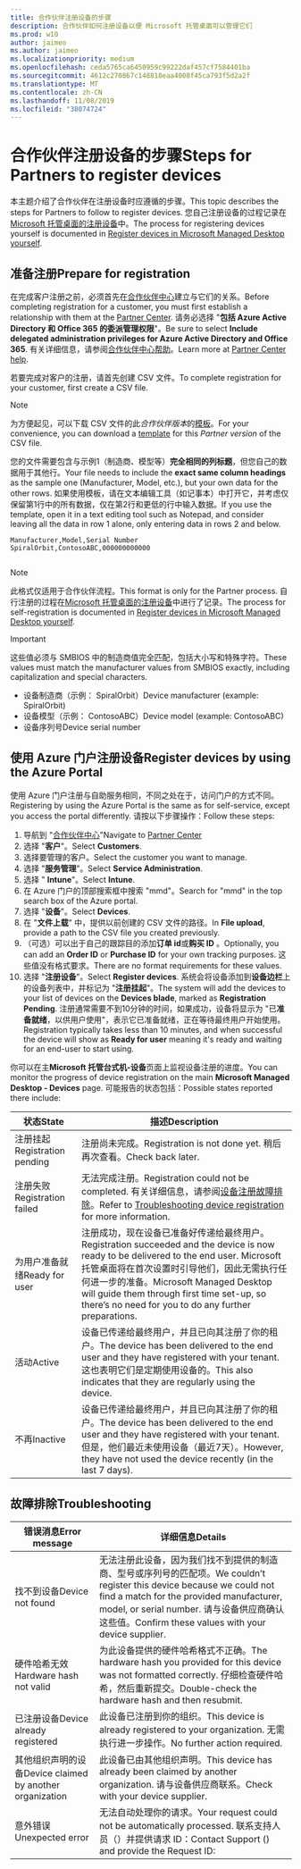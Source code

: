 ```yaml
---
title: 合作伙伴注册设备的步骤
description: 合作伙伴如何注册设备以便 Microsoft 托管桌面可以管理它们
ms.prod: w10
author: jaimeo
ms.author: jaimeo
ms.localizationpriority: medium
ms.openlocfilehash: ceda5765ca6450959c99222daf457cf7584401ba
ms.sourcegitcommit: 4612c270867c148818eaa4008f45ca793f5d2a2f
ms.translationtype: MT
ms.contentlocale: zh-CN
ms.lasthandoff: 11/08/2019
ms.locfileid: "38074724"
---
```

# <a name="steps-for-partners-to-register-devices"></a><span data-ttu-id="3f367-103">合作伙伴注册设备的步骤</span><span class="sxs-lookup"><span data-stu-id="3f367-103">Steps for Partners to register devices</span></span>


<span data-ttu-id="3f367-104">本主题介绍了合作伙伴在注册设备时应遵循的步骤。</span><span class="sxs-lookup"><span data-stu-id="3f367-104">This topic describes the steps for Partners to follow to register devices.</span></span> <span data-ttu-id="3f367-105">您自己注册设备的过程记录在[Microsoft 托管桌面的注册设备](register-devices-self.md)中。</span><span class="sxs-lookup"><span data-stu-id="3f367-105">The process for registering devices yourself is documented in [Register devices in Microsoft Managed Desktop yourself](register-devices-self.md).</span></span>



## <a name="prepare-for-registration"></a><span data-ttu-id="3f367-106">准备注册</span><span class="sxs-lookup"><span data-stu-id="3f367-106">Prepare for registration</span></span> 
<span data-ttu-id="3f367-107">在完成客户注册之前，必须首先在[合作伙伴中心](https://partner.microsoft.com/dashboard)建立与它们的关系。</span><span class="sxs-lookup"><span data-stu-id="3f367-107">Before completing registration for a customer, you must first establish a relationship with them at the [Partner Center](https://partner.microsoft.com/dashboard).</span></span> <span data-ttu-id="3f367-108">请务必选择 "**包括 Azure Active Directory 和 Office 365 的委派管理权限**"。</span><span class="sxs-lookup"><span data-stu-id="3f367-108">Be sure to select **Include delegated administration privileges for Azure Active Directory and Office 365**.</span></span> <span data-ttu-id="3f367-109">有关详细信息，请参阅[合作伙伴中心帮助](https://docs.microsoft.com/partner-center/request-a-relationship-with-a-customer)。</span><span class="sxs-lookup"><span data-stu-id="3f367-109">Learn more at [Partner Center help](https://docs.microsoft.com/partner-center/request-a-relationship-with-a-customer).</span></span>

<span data-ttu-id="3f367-110">若要完成对客户的注册，请首先创建 CSV 文件。</span><span class="sxs-lookup"><span data-stu-id="3f367-110">To complete registration for your customer, first create a CSV file.</span></span>

>[!NOTE]
><span data-ttu-id="3f367-111">为方便起见，可以下载 CSV 文件的此*合作伙伴版本*的[模板](https://github.com/MicrosoftDocs/microsoft-365-docs/raw/public/microsoft-365/managed-desktop/get-started/downloads/device-registration-sample-self.xlsx)。</span><span class="sxs-lookup"><span data-stu-id="3f367-111">For your convenience, you can download a [template](https://github.com/MicrosoftDocs/microsoft-365-docs/raw/public/microsoft-365/managed-desktop/get-started/downloads/device-registration-sample-self.xlsx) for this *Partner version* of the CSV file.</span></span>

<span data-ttu-id="3f367-112">您的文件需要包含与示例1（制造商、模型等）**完全相同的列标题**，但您自己的数据用于其他行。</span><span class="sxs-lookup"><span data-stu-id="3f367-112">Your file needs to include the **exact same column headings** as the sample one (Manufacturer, Model, etc.), but your own data for the other rows.</span></span> <span data-ttu-id="3f367-113">如果使用模板，请在文本编辑工具（如记事本）中打开它，并考虑仅保留第1行中的所有数据，仅在第2行和更低的行中输入数据。</span><span class="sxs-lookup"><span data-stu-id="3f367-113">If you use the template, open it in a text editing tool such as Notepad, and consider leaving all the data in row 1 alone, only entering data in rows 2 and below.</span></span> 
    
  ```
 Manufacturer,Model,Serial Number
  SpiralOrbit,ContosoABC,000000000000
  
  
  ```




>[!NOTE]
><span data-ttu-id="3f367-114">此格式仅适用于合作伙伴流程。</span><span class="sxs-lookup"><span data-stu-id="3f367-114">This format is only for the Partner process.</span></span> <span data-ttu-id="3f367-115">自行注册的过程在[Microsoft 托管桌面的注册设备](register-devices-self.md)中进行了记录。</span><span class="sxs-lookup"><span data-stu-id="3f367-115">The process for self-registration is documented in [Register devices in Microsoft Managed Desktop yourself](register-devices-self.md).</span></span>

>[!IMPORTANT]
><span data-ttu-id="3f367-116">这些值必须与 SMBIOS 中的制造商值完全匹配，包括大小写和特殊字符。</span><span class="sxs-lookup"><span data-stu-id="3f367-116">These values must match the manufacturer values from SMBIOS exactly, including capitalization and special characters.</span></span> 

- <span data-ttu-id="3f367-117">设备制造商（示例： SpiralOrbit）</span><span class="sxs-lookup"><span data-stu-id="3f367-117">Device manufacturer (example: SpiralOrbit)</span></span> 
- <span data-ttu-id="3f367-118">设备模型（示例： ContosoABC）</span><span class="sxs-lookup"><span data-stu-id="3f367-118">Device model (example: ContosoABC)</span></span>
- <span data-ttu-id="3f367-119">设备序列号</span><span class="sxs-lookup"><span data-stu-id="3f367-119">Device serial number</span></span>

## <a name="register-devices-by-using-the-azure-portal"></a><span data-ttu-id="3f367-120">使用 Azure 门户注册设备</span><span class="sxs-lookup"><span data-stu-id="3f367-120">Register devices by using the Azure Portal</span></span>

<span data-ttu-id="3f367-121">使用 Azure 门户注册与自助服务相同，不同之处在于，访问门户的方式不同。</span><span class="sxs-lookup"><span data-stu-id="3f367-121">Registering by using the Azure Portal is the same as for self-service, except you access the portal differently.</span></span> <span data-ttu-id="3f367-122">请按以下步骤操作：</span><span class="sxs-lookup"><span data-stu-id="3f367-122">Follow these steps:</span></span>

1. <span data-ttu-id="3f367-123">导航到 "[合作伙伴中心](https://partner.microsoft.com/dashboard)"</span><span class="sxs-lookup"><span data-stu-id="3f367-123">Navigate to [Partner Center](https://partner.microsoft.com/dashboard)</span></span>
2. <span data-ttu-id="3f367-124">选择 "**客户**"。</span><span class="sxs-lookup"><span data-stu-id="3f367-124">Select **Customers**.</span></span>
3. <span data-ttu-id="3f367-125">选择要管理的客户。</span><span class="sxs-lookup"><span data-stu-id="3f367-125">Select the customer you want to manage.</span></span>
4. <span data-ttu-id="3f367-126">选择 "**服务管理**"。</span><span class="sxs-lookup"><span data-stu-id="3f367-126">Select **Service Administration**.</span></span>
5. <span data-ttu-id="3f367-127">选择 " **Intune**"。</span><span class="sxs-lookup"><span data-stu-id="3f367-127">Select **Intune**.</span></span>
6. <span data-ttu-id="3f367-128">在 Azure 门户的顶部搜索框中搜索 "mmd"。</span><span class="sxs-lookup"><span data-stu-id="3f367-128">Search for "mmd" in the top search box of the Azure portal.</span></span>
7. <span data-ttu-id="3f367-129">选择 "**设备**"。</span><span class="sxs-lookup"><span data-stu-id="3f367-129">Select **Devices**.</span></span>
8. <span data-ttu-id="3f367-130">在 "**文件上载**" 中，提供以前创建的 CSV 文件的路径。</span><span class="sxs-lookup"><span data-stu-id="3f367-130">In **File upload**, provide a path to the CSV file you created previously.</span></span>
9. <span data-ttu-id="3f367-131">（可选）可以出于自己的跟踪目的添加**订单 id**或**购买 ID** 。</span><span class="sxs-lookup"><span data-stu-id="3f367-131">Optionally, you can add an **Order ID** or **Purchase ID** for your own tracking purposes.</span></span> <span data-ttu-id="3f367-132">这些值没有格式要求。</span><span class="sxs-lookup"><span data-stu-id="3f367-132">There are no format requirements for these values.</span></span>
10. <span data-ttu-id="3f367-133">选择 "**注册设备**"。</span><span class="sxs-lookup"><span data-stu-id="3f367-133">Select **Register devices**.</span></span> <span data-ttu-id="3f367-134">系统会将设备添加到**设备边栏**上的设备列表中，并标记为 "**注册挂起**"。</span><span class="sxs-lookup"><span data-stu-id="3f367-134">The system will add the devices to your list of devices on the **Devices blade**, marked as **Registration Pending**.</span></span> <span data-ttu-id="3f367-135">注册通常需要不到10分钟的时间，如果成功，设备将显示为 "已**准备就绪**，以供用户使用"，表示它已准备就绪，正在等待最终用户开始使用。</span><span class="sxs-lookup"><span data-stu-id="3f367-135">Registration typically takes less than 10 minutes, and when successful the device will show as **Ready for user** meaning it's ready and waiting for an end-user to start using.</span></span>


<span data-ttu-id="3f367-136">你可以在主**Microsoft 托管台式机-设备**页面上监视设备注册的进度。</span><span class="sxs-lookup"><span data-stu-id="3f367-136">You can monitor the progress of device registration on the main **Microsoft Managed Desktop - Devices** page.</span></span> <span data-ttu-id="3f367-137">可能报告的状态包括：</span><span class="sxs-lookup"><span data-stu-id="3f367-137">Possible states reported there include:</span></span>

| <span data-ttu-id="3f367-138">状态</span><span class="sxs-lookup"><span data-stu-id="3f367-138">State</span></span> | <span data-ttu-id="3f367-139">描述</span><span class="sxs-lookup"><span data-stu-id="3f367-139">Description</span></span> |
|---------------|-------------|
| <span data-ttu-id="3f367-140">注册挂起</span><span class="sxs-lookup"><span data-stu-id="3f367-140">Registration pending</span></span> | <span data-ttu-id="3f367-141">注册尚未完成。</span><span class="sxs-lookup"><span data-stu-id="3f367-141">Registration is not done yet.</span></span> <span data-ttu-id="3f367-142">稍后再次查看。</span><span class="sxs-lookup"><span data-stu-id="3f367-142">Check back later.</span></span> |
| <span data-ttu-id="3f367-143">注册失败</span><span class="sxs-lookup"><span data-stu-id="3f367-143">Registration failed</span></span> | <span data-ttu-id="3f367-144">无法完成注册。</span><span class="sxs-lookup"><span data-stu-id="3f367-144">Registration could not be completed.</span></span> <span data-ttu-id="3f367-145">有关详细信息，请参阅[设备注册故障排除](register-devices-self.md#troubleshooting-device-registration)。</span><span class="sxs-lookup"><span data-stu-id="3f367-145">Refer to [Troubleshooting device registration](register-devices-self.md#troubleshooting-device-registration) for more information.</span></span> |
| <span data-ttu-id="3f367-146">为用户准备就绪</span><span class="sxs-lookup"><span data-stu-id="3f367-146">Ready for user</span></span> | <span data-ttu-id="3f367-147">注册成功，现在设备已准备好传递给最终用户。</span><span class="sxs-lookup"><span data-stu-id="3f367-147">Registration succeeded and the device is now ready to be delivered to the end user.</span></span> <span data-ttu-id="3f367-148">Microsoft 托管桌面将在首次设置时引导他们，因此无需执行任何进一步的准备。</span><span class="sxs-lookup"><span data-stu-id="3f367-148">Microsoft Managed Desktop will guide them through first time set-up, so there’s no need for you to do any further preparations.</span></span> |
| <span data-ttu-id="3f367-149">活动</span><span class="sxs-lookup"><span data-stu-id="3f367-149">Active</span></span> | <span data-ttu-id="3f367-150">设备已传递给最终用户，并且已向其注册了你的租户。</span><span class="sxs-lookup"><span data-stu-id="3f367-150">The device has been delivered to the end user and they have registered with your tenant.</span></span> <span data-ttu-id="3f367-151">这也表明它们是定期使用设备的。</span><span class="sxs-lookup"><span data-stu-id="3f367-151">This also indicates that they are regularly using the device.</span></span> |
| <span data-ttu-id="3f367-152">不再</span><span class="sxs-lookup"><span data-stu-id="3f367-152">Inactive</span></span> | <span data-ttu-id="3f367-153">设备已传递给最终用户，并且已向其注册了你的租户。</span><span class="sxs-lookup"><span data-stu-id="3f367-153">The device has been delivered to the end user and they have registered with your tenant.</span></span> <span data-ttu-id="3f367-154">但是，他们最近未使用设备（最近7天）。</span><span class="sxs-lookup"><span data-stu-id="3f367-154">However, they have not used the device recently (in the last 7 days).</span></span>  |



## <a name="troubleshooting"></a><span data-ttu-id="3f367-155">故障排除</span><span class="sxs-lookup"><span data-stu-id="3f367-155">Troubleshooting</span></span>

| <span data-ttu-id="3f367-156">错误消息</span><span class="sxs-lookup"><span data-stu-id="3f367-156">Error message</span></span> | <span data-ttu-id="3f367-157">详细信息</span><span class="sxs-lookup"><span data-stu-id="3f367-157">Details</span></span> |
|---------------|-------------|
| <span data-ttu-id="3f367-158">找不到设备</span><span class="sxs-lookup"><span data-stu-id="3f367-158">Device not found</span></span> | <span data-ttu-id="3f367-159">无法注册此设备，因为我们找不到提供的制造商、型号或序列号的匹配项。</span><span class="sxs-lookup"><span data-stu-id="3f367-159">We couldn’t register this device because we could not find a match for the provided manufacturer, model, or serial number.</span></span> <span data-ttu-id="3f367-160">请与设备供应商确认这些值。</span><span class="sxs-lookup"><span data-stu-id="3f367-160">Confirm these values with your device supplier.</span></span> |
| <span data-ttu-id="3f367-161">硬件哈希无效</span><span class="sxs-lookup"><span data-stu-id="3f367-161">Hardware hash not valid</span></span> | <span data-ttu-id="3f367-162">为此设备提供的硬件哈希格式不正确。</span><span class="sxs-lookup"><span data-stu-id="3f367-162">The hardware hash you provided for this device was not formatted correctly.</span></span> <span data-ttu-id="3f367-163">仔细检查硬件哈希，然后重新提交。</span><span class="sxs-lookup"><span data-stu-id="3f367-163">Double-check the hardware hash and then resubmit.</span></span> |
| <span data-ttu-id="3f367-164">已注册设备</span><span class="sxs-lookup"><span data-stu-id="3f367-164">Device already registered</span></span> | <span data-ttu-id="3f367-165">此设备已注册到你的组织。</span><span class="sxs-lookup"><span data-stu-id="3f367-165">This device is already registered to your organization.</span></span> <span data-ttu-id="3f367-166">无需执行进一步操作。</span><span class="sxs-lookup"><span data-stu-id="3f367-166">No further action required.</span></span> |
| <span data-ttu-id="3f367-167">其他组织声明的设备</span><span class="sxs-lookup"><span data-stu-id="3f367-167">Device claimed by another organization</span></span> | <span data-ttu-id="3f367-168">此设备已由其他组织声明。</span><span class="sxs-lookup"><span data-stu-id="3f367-168">This device has already been claimed by another organization.</span></span> <span data-ttu-id="3f367-169">请与设备供应商联系。</span><span class="sxs-lookup"><span data-stu-id="3f367-169">Check with your device supplier.</span></span> |
| <span data-ttu-id="3f367-170">意外错误</span><span class="sxs-lookup"><span data-stu-id="3f367-170">Unexpected error</span></span> | <span data-ttu-id="3f367-171">无法自动处理你的请求。</span><span class="sxs-lookup"><span data-stu-id="3f367-171">Your request could not be automatically processed.</span></span> <span data-ttu-id="3f367-172">联系支持人员<support link>（）并提供请求 ID：<requestId></span><span class="sxs-lookup"><span data-stu-id="3f367-172">Contact Support (<support link>) and provide the Request ID: <requestId></span></span> |
